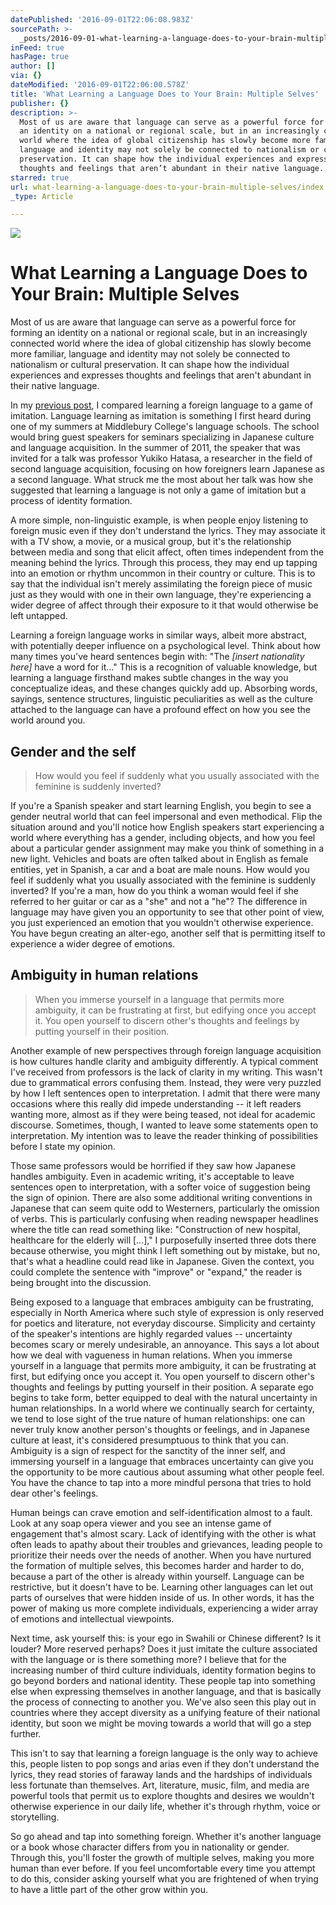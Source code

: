 ```yaml
---
datePublished: '2016-09-01T22:06:08.983Z'
sourcePath: >-
  _posts/2016-09-01-what-learning-a-language-does-to-your-brain-multiple-selves.md
inFeed: true
hasPage: true
author: []
via: {}
dateModified: '2016-09-01T22:06:00.578Z'
title: 'What Learning a Language Does to Your Brain: Multiple Selves'
publisher: {}
description: >-
  Most of us are aware that language can serve as a powerful force for forming
  an identity on a national or regional scale, but in an increasingly connected
  world where the idea of global citizenship has slowly become more familiar,
  language and identity may not solely be connected to nationalism or cultural
  preservation. It can shape how the individual experiences and expresses
  thoughts and feelings that aren’t abundant in their native language.
starred: true
url: what-learning-a-language-does-to-your-brain-multiple-selves/index.html
_type: Article

---
```

![](https://the-grid-user-content.s3-us-west-2.amazonaws.com/bb30b470-d3c0-4eaa-b06e-e6e04ba13cad.gif)

# What Learning a Language Does to Your Brain: Multiple Selves

Most of us are aware that language can serve as a powerful force for forming an identity on a national or regional scale, but in an increasingly connected world where the idea of global citizenship has slowly become more familiar, language and identity may not solely be connected to nationalism or cultural preservation. It can shape how the individual experiences and expresses thoughts and feelings that aren't abundant in their native language.

In my [previous post][0], I compared learning a foreign language to a game of imitation. Language learning as imitation is something I first heard during one of my summers at Middlebury College's language schools. The school would bring guest speakers for seminars specializing in Japanese culture and language acquisition. In the summer of 2011, the speaker that was invited for a talk was professor Yukiko Hatasa, a researcher in the field of second language acquisition, focusing on how foreigners learn Japanese as a second language. What struck me the most about her talk was how she suggested that learning a language is not only a game of imitation but a process of identity formation.

A more simple, non-linguistic example, is when people enjoy listening to foreign music even if they don't understand the lyrics. They may associate it with a TV show, a movie, or a musical group, but it's the relationship between media and song that elicit affect, often times independent from the meaning behind the lyrics. Through this process, they may end up tapping into an emotion or rhythm uncommon in their country or culture. This is to say that the individual isn't merely assimilating the foreign piece of music just as they would with one in their own language, they're experiencing a wider degree of affect through their exposure to it that would otherwise be left untapped.

Learning a foreign language works in similar ways, albeit more abstract, with potentially deeper influence on a psychological level. Think about how many times you've heard sentences begin with: "The _\[insert nationality here\]_ have a word for it..." This is a recognition of valuable knowledge, but learning a language firsthand makes subtle changes in the way you conceptualize ideas, and these changes quickly add up. Absorbing words, sayings, sentence structures, linguistic peculiarities as well as the culture attached to the language can have a profound effect on how you see the world around you.

## Gender and the self

> How would you feel if suddenly what you usually associated with the feminine is suddenly inverted?

If you're a Spanish speaker and start learning English, you begin to see a gender neutral world that can feel impersonal and even methodical. Flip the situation around and you'll notice how English speakers start experiencing a world where everything has a gender, including objects, and how you feel about a particular gender assignment may make you think of something in a new light. Vehicles and boats are often talked about in English as female entities, yet in Spanish, a car and a boat are male nouns. How would you feel if suddenly what you usually associated with the feminine is suddenly inverted? If you're a man, how do you think a woman would feel if she referred to her guitar or car as a "she" and not a "he"? The difference in language may have given you an opportunity to see that other point of view, you just experienced an emotion that you wouldn't otherwise experience. You have begun creating an alter-ego, another self that is permitting itself to experience a wider degree of emotions.

## Ambiguity in human relations

> When you immerse yourself in a language that permits more ambiguity, it can be frustrating at first, but edifying once you accept it. You open yourself to discern other's thoughts and feelings by putting yourself in their position.

Another example of new perspectives through foreign language acquisition is how cultures handle clarity and ambiguity differently. A typical comment I've received from professors is the lack of clarity in my writing. This wasn't due to grammatical errors confusing them. Instead, they were very puzzled by how I left sentences open to interpretation. I admit that there were many occasions where this really did impede understanding -- it left readers wanting more, almost as if they were being teased, not ideal for academic discourse. Sometimes, though, I wanted to leave some statements open to interpretation. My intention was to leave the reader thinking of possibilities before I state my opinion.

Those same professors would be horrified if they saw how Japanese handles ambiguity. Even in academic writing, it's acceptable to leave sentences open to interpretation, with a softer voice of suggestion being the sign of opinion. There are also some additional writing conventions in Japanese that can seem quite odd to Westerners, particularly the omission of verbs. This is particularly confusing when reading newspaper headlines where the title can read something like: "Construction of new hospital, healthcare for the elderly will \[...\]," I purposefully inserted three dots there because otherwise, you might think I left something out by mistake, but no, that's what a headline could read like in Japanese. Given the context, you could complete the sentence with "improve" or "expand," the reader is being brought into the discussion.

Being exposed to a language that embraces ambiguity can be frustrating, especially in North America where such style of expression is only reserved for poetics and literature, not everyday discourse. Simplicity and certainty of the speaker's intentions are highly regarded values -- uncertainty becomes scary or merely undesirable, an annoyance. This says a lot about how we deal with vagueness in human relations. When you immerse yourself in a language that permits more ambiguity, it can be frustrating at first, but edifying once you accept it. You open yourself to discern other's thoughts and feelings by putting yourself in their position. A separate ego begins to take form, better equipped to deal with the natural uncertainty in human relationships. In a world where we continually search for certainty, we tend to lose sight of the true nature of human relationships: one can never truly know another person's thoughts or feelings, and in Japanese culture at least, it's considered presumptuous to think that you can. Ambiguity is a sign of respect for the sanctity of the inner self, and immersing yourself in a language that embraces uncertainty can give you the opportunity to be more cautious about assuming what other people feel. You have the chance to tap into a more mindful persona that tries to hold dear other's feelings.

Human beings can crave emotion and self-identification almost to a fault. Look at any soap opera viewer and you see an intense game of engagement that's almost scary. Lack of identifying with the other is what often leads to apathy about their troubles and grievances, leading people to prioritize their needs over the needs of another. When you have nurtured the formation of multiple selves, this becomes harder and harder to do, because a part of the other is already within yourself. Language can be restrictive, but it doesn't have to be. Learning other languages can let out parts of ourselves that were hidden inside of us. In other words, it has the power of making us more complete individuals, experiencing a wider array of emotions and intellectual viewpoints.

Next time, ask yourself this: is your ego in Swahili or Chinese different? Is it louder? More reserved perhaps? Does it just imitate the culture associated with the language or is there something more? I believe that for the increasing number of third culture individuals, identity formation begins to go beyond borders and national identity. These people tap into something else when expressing themselves in another language, and that is basically the process of connecting to another you. We've also seen this play out in countries where they accept diversity as a unifying feature of their national identity, but soon we might be moving towards a world that will go a step further.

This isn't to say that learning a foreign language is the only way to achieve this, people listen to pop songs and arias even if they don't understand the lyrics, they read stories of faraway lands and the hardships of individuals less fortunate than themselves. Art, literature, music, film, and media are powerful tools that permit us to explore thoughts and desires we wouldn't otherwise experience in our daily life, whether it's through rhythm, voice or storytelling.

So go ahead and tap into something foreign. Whether it's another language or a book whose character differs from you in nationality or gender. Through this, you'll foster the growth of multiple selves, making you more human than ever before. If you feel uncomfortable every time you attempt to do this, consider asking yourself what you are frightened of when trying to have a little part of the other grow within you.

[0]: http://question-modernity.com/surviving-grad-school-when-english-isnt-your-first-language/